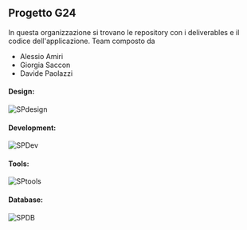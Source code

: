 ## Progetto G24 

In questa organizzazione si trovano le repository con i deliverables e il codice dell'applicazione.
Team composto da
- Alessio Amiri
- Giorgia Saccon
- Davide Paolazzi

#### Design:
![SPdesign](https://skillicons.dev/icons?i=figma)
#### Development:
![SPDev](https://skillicons.dev/icons?i=nextjs,nodejs)
#### Tools:
![SPtools](https://skillicons.dev/icons?i=vscode,git,github,drawio)
#### Database:
![SPDB](https://skillicons.dev/icons?i=mongodb)
